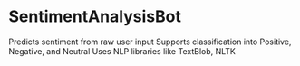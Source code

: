 # SentimentAnalysisBot
Predicts sentiment from raw user input
Supports classification into Positive, Negative, and Neutral
Uses NLP libraries like TextBlob, NLTK
